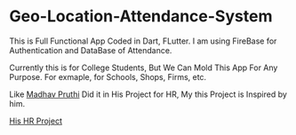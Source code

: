 # Geo-Location-Attendance-System
 
 This is Full Functional App Coded in Dart, FLutter. I am using FireBase for Authentication and DataBase of Attendance. 
 
 Currently this is for College Students, But We Can Mold This App For Any Purpose. For exmaple, for Schools, Shops,  Firms, etc.
 
 Like [Madhav Pruthi](https://github.com/MadhavPruthi) Did it in His Project for HR, My this Project is Inspired by him.
 
 [His HR Project](https://github.com/MadhavPruthi/HR-Management-and-Geo-Attendance-System)
